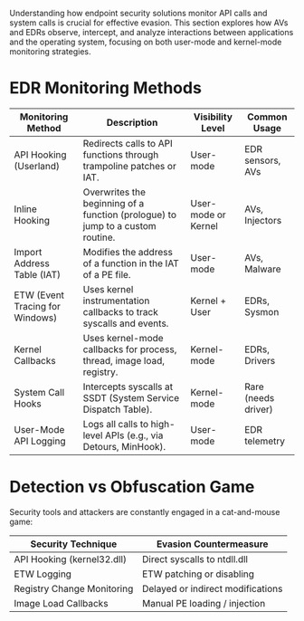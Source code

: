 Understanding how endpoint security solutions monitor API calls and system calls is crucial for effective evasion. This section explores how AVs and EDRs observe, intercept, and analyze interactions between applications and the operating system, focusing on both user-mode and kernel-mode monitoring strategies.

# EDR Monitoring Methods

| Monitoring Method          | Description                                                                  | Visibility Level     | Common Usage         |
|----------------------------|------------------------------------------------------------------------------|-----------------------|-----------------------|
| API Hooking (Userland)     | Redirects calls to API functions through trampoline patches or IAT.          | User-mode             | EDR sensors, AVs      |
| Inline Hooking             | Overwrites the beginning of a function (prologue) to jump to a custom routine.| User-mode or Kernel   | AVs, Injectors        |
| Import Address Table (IAT) | Modifies the address of a function in the IAT of a PE file.                  | User-mode             | AVs, Malware          |
| ETW (Event Tracing for Windows) | Uses kernel instrumentation callbacks to track syscalls and events.       | Kernel + User         | EDRs, Sysmon          |
| Kernel Callbacks           | Uses kernel-mode callbacks for process, thread, image load, registry.        | Kernel-mode           | EDRs, Drivers         |
| System Call Hooks          | Intercepts syscalls at SSDT (System Service Dispatch Table).                 | Kernel-mode           | Rare (needs driver)   |
| User-Mode API Logging      | Logs all calls to high-level APIs (e.g., via Detours, MinHook).              | User-mode             | EDR telemetry         |

# Detection vs Obfuscation Game

Security tools and attackers are constantly engaged in a cat-and-mouse game:

| Security Technique            | Evasion Countermeasure                    |
|------------------------------|--------------------------------------------|
| API Hooking (kernel32.dll)   | Direct syscalls to ntdll.dll              |
| ETW Logging                  | ETW patching or disabling                 |
| Registry Change Monitoring   | Delayed or indirect modifications         |
| Image Load Callbacks         | Manual PE loading / injection             |
